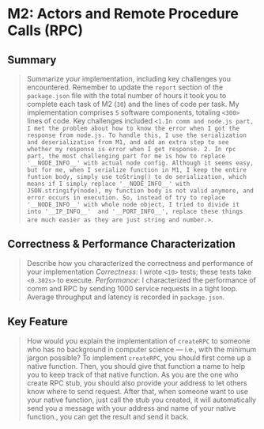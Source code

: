 # M2: Actors and Remote Procedure Calls (RPC)

## Summary

> Summarize your implementation, including key challenges you encountered. Remember to update the `report` section of the `package.json` file with the total number of hours it took you to complete each task of M2 (`30`) and the lines of code per task.
> My implementation comprises `5` software components, totaling `<300>` lines of code. Key challenges included `<1.In comm and node.js part, I met the problem about how to know the error when I got the response from node.js. To handle this, I use the serialization and deserialization from M1, and add an extra step to see whether my response is error when I get response. 2. In rpc part, the most challenging part for me is how to replace '__NODE_INFO__' with actual node config. Although it seems easy, but for me, when I serialize function in M1, I keep the entire funtion body, simply use toString() to do serialization, which means if I simply replace '__NODE_INFO__' with JSON.stringify(node), my function body is not valid anymore, and error occurs in execution. So, instead of try to replace '__NODE_INFO__' with whole node object, I tried to divide it into '__IP_INFO__'  and '__PORT_INFO__', replace these things are much easier as they are just string and number.>`.

## Correctness & Performance Characterization

> Describe how you characterized the correctness and performance of your implementation
> _Correctness_: I wrote `<10>` tests; these tests take `<0.302s>` to execute.
> _Performance_: I characterized the performance of comm and RPC by sending 1000 service requests in a tight loop. Average throughput and latency is recorded in `package.json`.

## Key Feature

> How would you explain the implementation of `createRPC` to someone who has no background in computer science — i.e., with the minimum jargon possible?
> To implement `createRPC`, you should first come up a native function. Then, you should give that function a name to help you to keep track of that native function. As you are the one who create RPC stub, you should also provide your address to let others know where to send request. After that, when someone want to use your native function, just call the stub you created, it will automatically send you a message with your address and name of your native function., you can get the result and send it back.

